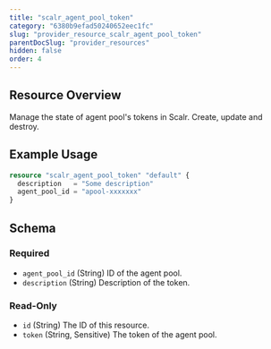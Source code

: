 ```yaml
---
title: "scalr_agent_pool_token"
category: "6380b9efad50240652eec1fc"
slug: "provider_resource_scalr_agent_pool_token"
parentDocSlug: "provider_resources"
hidden: false
order: 4
---
```

## Resource Overview

Manage the state of agent pool's tokens in Scalr. Create, update and destroy.

## Example Usage

```terraform
resource "scalr_agent_pool_token" "default" {
  description   = "Some description"
  agent_pool_id = "apool-xxxxxxx"
}
```

<!-- schema generated by tfplugindocs -->
## Schema

### Required

- `agent_pool_id` (String) ID of the agent pool.
- `description` (String) Description of the token.

### Read-Only

- `id` (String) The ID of this resource.
- `token` (String, Sensitive) The token of the agent pool.
